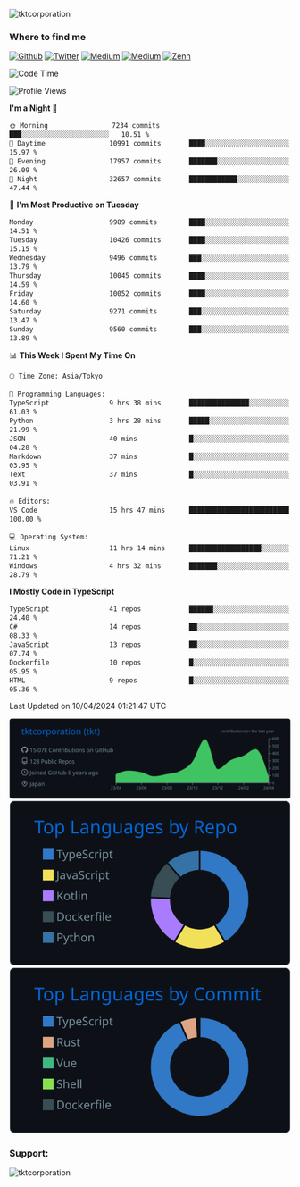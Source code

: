 <p align="left"> <img src="https://komarev.com/ghpvc/?username=tktcorporation&label=Profile%20views&color=0e75b6&style=flat" alt="tktcorporation" /> </p>

<h3>Where to find me</h3>
<p>
<a href="https://github.com/tktcorporation" target="_blank"><img alt="Github" src="https://img.shields.io/badge/GitHub-%2312100E.svg?&style=for-the-badge&logo=Github&logoColor=white" /></a>
<a href="https://twitter.com/tktcorporation" target="_blank"><img alt="Twitter" src="https://img.shields.io/badge/twitter-%231DA1F2.svg?&style=for-the-badge&logo=twitter&logoColor=white" /></a>
<a href="https://www.linkedin.com/in/tktcorporation" target="_blank"><img alt="Medium" src="https://img.shields.io/badge/linkdin-0a66c2.svg?&style=for-the-badge&logo=linkedin&logoColor=white" /></a>
<a href="https://qiita.com/tktcorporation" target="_blank"><img alt="Medium" src="https://img.shields.io/badge/qiita-55C500.svg?&style=for-the-badge&logo=qiita&logoColor=white" /></a>
<a href="https://zenn.dev/tktcorporation" target="_blank"><img alt="Zenn" src="https://img.shields.io/badge/Zenn-3EA8FF.svg?&style=for-the-badge&logo=Zenn&logoColor=white" /></a>
</p>
  
<!--START_SECTION:waka-->
![Code Time](http://img.shields.io/badge/Code%20Time-1%2C481%20hrs%2045%20mins-blue)

![Profile Views](http://img.shields.io/badge/Profile%20Views-0-blue)

**I'm a Night 🦉** 

```text
🌞 Morning                7234 commits        ███░░░░░░░░░░░░░░░░░░░░░░   10.51 % 
🌆 Daytime                10991 commits       ████░░░░░░░░░░░░░░░░░░░░░   15.97 % 
🌃 Evening                17957 commits       ███████░░░░░░░░░░░░░░░░░░   26.09 % 
🌙 Night                  32657 commits       ████████████░░░░░░░░░░░░░   47.44 % 
```
📅 **I'm Most Productive on Tuesday** 

```text
Monday                   9989 commits        ████░░░░░░░░░░░░░░░░░░░░░   14.51 % 
Tuesday                  10426 commits       ████░░░░░░░░░░░░░░░░░░░░░   15.15 % 
Wednesday                9496 commits        ███░░░░░░░░░░░░░░░░░░░░░░   13.79 % 
Thursday                 10045 commits       ████░░░░░░░░░░░░░░░░░░░░░   14.59 % 
Friday                   10052 commits       ████░░░░░░░░░░░░░░░░░░░░░   14.60 % 
Saturday                 9271 commits        ███░░░░░░░░░░░░░░░░░░░░░░   13.47 % 
Sunday                   9560 commits        ███░░░░░░░░░░░░░░░░░░░░░░   13.89 % 
```


📊 **This Week I Spent My Time On** 

```text
🕑︎ Time Zone: Asia/Tokyo

💬 Programming Languages: 
TypeScript               9 hrs 38 mins       ███████████████░░░░░░░░░░   61.03 % 
Python                   3 hrs 28 mins       █████░░░░░░░░░░░░░░░░░░░░   21.99 % 
JSON                     40 mins             █░░░░░░░░░░░░░░░░░░░░░░░░   04.28 % 
Markdown                 37 mins             █░░░░░░░░░░░░░░░░░░░░░░░░   03.95 % 
Text                     37 mins             █░░░░░░░░░░░░░░░░░░░░░░░░   03.91 % 

🔥 Editors: 
VS Code                  15 hrs 47 mins      █████████████████████████   100.00 % 

💻 Operating System: 
Linux                    11 hrs 14 mins      ██████████████████░░░░░░░   71.21 % 
Windows                  4 hrs 32 mins       ███████░░░░░░░░░░░░░░░░░░   28.79 % 
```

**I Mostly Code in TypeScript** 

```text
TypeScript               41 repos            ██████░░░░░░░░░░░░░░░░░░░   24.40 % 
C#                       14 repos            ██░░░░░░░░░░░░░░░░░░░░░░░   08.33 % 
JavaScript               13 repos            ██░░░░░░░░░░░░░░░░░░░░░░░   07.74 % 
Dockerfile               10 repos            █░░░░░░░░░░░░░░░░░░░░░░░░   05.95 % 
HTML                     9 repos             █░░░░░░░░░░░░░░░░░░░░░░░░   05.36 % 
```




 Last Updated on 10/04/2024 01:21:47 UTC
<!--END_SECTION:waka-->

[![](https://raw.githubusercontent.com/tktcorporation/tktcorporation/master/profile-summary-card-output/github_dark/0-profile-details.svg)](https://github.com/vn7n24fzkq/github-profile-summary-cards)
[![](https://raw.githubusercontent.com/tktcorporation/tktcorporation/master/profile-summary-card-output/github_dark/1-repos-per-language.svg)](https://github.com/vn7n24fzkq/github-profile-summary-cards) [![](https://raw.githubusercontent.com/tktcorporation/tktcorporation/master/profile-summary-card-output/github_dark/2-most-commit-language.svg)](https://github.com/vn7n24fzkq/github-profile-summary-cards)

<h3 align="left">Support:</h3>
<p><a href="https://www.buymeacoffee.com/tktcorporation"> <img align="left" src="https://cdn.buymeacoffee.com/buttons/v2/default-yellow.png" height="50" width="210" alt="tktcorporation" /></a></p><br><br>
